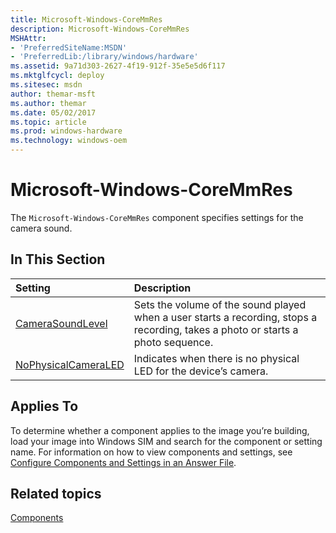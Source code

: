 ```yaml
---
title: Microsoft-Windows-CoreMmRes
description: Microsoft-Windows-CoreMmRes
MSHAttr:
- 'PreferredSiteName:MSDN'
- 'PreferredLib:/library/windows/hardware'
ms.assetid: 9a71d303-2627-4f19-912f-35e5e5d6f117
ms.mktglfcycl: deploy
ms.sitesec: msdn
author: themar-msft
ms.author: themar
ms.date: 05/02/2017
ms.topic: article
ms.prod: windows-hardware
ms.technology: windows-oem
---
```

# Microsoft-Windows-CoreMmRes

The `Microsoft-Windows-CoreMmRes` component specifies settings for the camera sound.

## In This Section

| Setting                 | Description                                                                           |
|:------------------------|:--------------------------------------------------------------------------------------|
| [CameraSoundLevel](microsoft-windows-coremmres-camerasoundlevel.md) | Sets the volume of the sound played when a user starts a recording, stops a recording, takes a photo or starts a photo sequence. |
| [NoPhysicalCameraLED](microsoft-windows-coremmres-nophysicalcameraled.md) | Indicates when there is no physical LED for the device’s camera. |

## Applies To

To determine whether a component applies to the image you’re building, load your image into Windows SIM and search for the component or setting name. For information on how to view components and settings, see [Configure Components and Settings in an Answer File](https://docs.microsoft.com/en-us/windows-hardware/customize/desktop/wsim/configure-components-and-settings-in-an-answer-file).

## Related topics

[Components](components-b-unattend.md)
